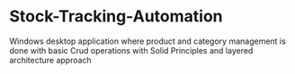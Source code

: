 # Stock-Tracking-Automation
Windows desktop application where product and category management is done with basic Crud operations with Solid Principles and layered architecture approach

